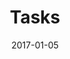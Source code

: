 ---
title: Tasks
description: What can your user do with your project?
date: 2017-01-05
weight: 6
---